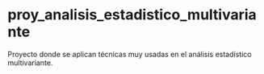 # proy_analisis_estadistico_multivariante
Proyecto donde se aplican técnicas muy usadas en el análisis estadístico multivariante.
